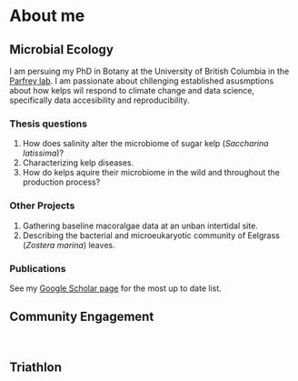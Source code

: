 <html>
<body>
<h1>About me</h1>
  <h2>Microbial Ecology</h2>
  <p>I am persuing my PhD in Botany at the University of British Columbia in the <a href = "https://www.zoology.ubc.ca/~parfrey/parfrey_lab/" target="_blank">Parfrey lab</a>. I am passionate about chllenging established asusmptions about how kelps wil respond to climate change and data science, specifically data accesibility and reproducibility.</p>
  <h3>Thesis questions</h3>
  <ol>
  <li>How does salinity alter the microbiome of sugar kelp (<em>Saccharina latissima</em>)?</li>
  <li>Characterizing kelp diseases.</li>
  <li>How do kelps aquire their microbiome in the wild and throughout the production process?</li>
</ol>

  <h3>Other Projects</h3>
    <ol>
  <li>Gathering baseline macoralgae data at an unban intertidal site.</li>
  <li>Describing the bacterial and microeukaryotic community of Eelgrass (<em>Zostera marina</em>) leaves.</li>
</ol>

  <h3>Publications</h3>
  See my <a href="https://scholar.google.com/citations?user=i7KHeTgAAAAJ&hl=en" target="_blank">Google Scholar page</a> for the most up to date list. 

<br>
  <h2>Community Engagement</h2>

<br>
  <h2> Triathlon</h2>

</body>
</html>
